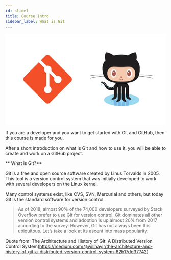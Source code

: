 ```yaml
---
id: slide1
title: Course Intro
sidebar_label: What is Git
---
```




![xxx](https://raw.githubusercontent.com/ChickenKyiv/awesome-git-article/master/img/03-git-github-logos.jpeg)


If you are a developer and you want to get started with Git and GitHub, then this course is made for you.

After a short introduction on what is Git and how to use it, you will be able to create and work on a GitHub project.

** What is Git?**

Git is a free and open source software created by Linus Torvalds in 2005. This tool is a version control system that was initially developed to work with several developers on the Linux kernel.

Many control systems exist, like CVS, SVN, Mercurial and others, but today Git is the standard software for version control.

> As of 2018, almost 90% of the 74,000 developers surveyed by Stack Overflow prefer to use Git for version control. Git dominates all other version control systems and adoption is up almost 20% from 2017 according to the survey. However, Git has not always been this ubiquitous. Let’s take a look at its ascent into mass popularity.

Quote from: The Architecture and History of Git: A Distributed Version Control System(https://medium.com/@willhayjr/the-architecture-and-history-of-git-a-distributed-version-control-system-62b17dd37742)
